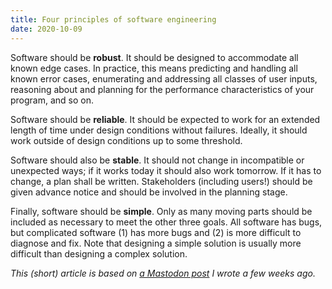 ```yaml
---
title: Four principles of software engineering
date: 2020-10-09
---
```


Software should be **robust**. It should be designed to accommodate all known
edge cases. In practice, this means predicting and handling all known error
cases, enumerating and addressing all classes of user inputs, reasoning about
and planning for the performance characteristics of your program, and so on.

Software should be **reliable**. It should be expected to work for an extended
length of time under design conditions without failures. Ideally, it should work
outside of design conditions up to some threshold.

Software should also be **stable**. It should not change in incompatible or
unexpected ways; if it works today it should also work tomorrow. If it has to
change, a plan shall be written. Stakeholders (including users!) should be given
advance notice and should be involved in the planning stage.

Finally, software should be **simple**. Only as many moving parts should be
included as necessary to meet the other three goals. All software has bugs, but
complicated software (1) has more bugs and (2) is more difficult to diagnose
and fix. Note that designing a simple solution is usually more difficult than
designing a complex solution.

*This (short) article is based on [a Mastodon post][original] I wrote a few weeks ago.*

[original]: https://cmpwn.com/@sir/104931806273081351
